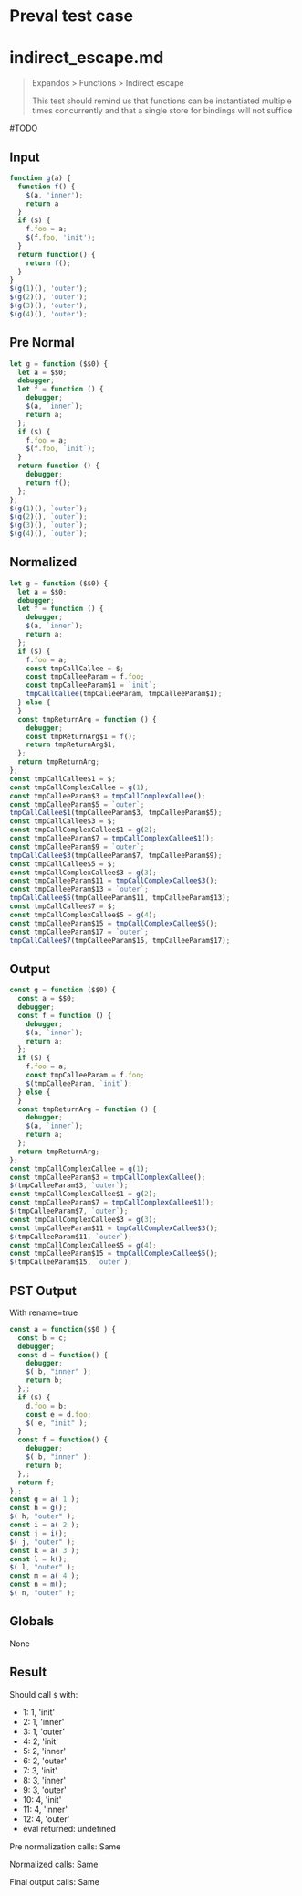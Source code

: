 # Preval test case

# indirect_escape.md

> Expandos > Functions > Indirect escape
>
> This test should remind us that functions can be instantiated multiple times concurrently and that a single store for bindings will not suffice


#TODO

## Input

`````js filename=intro
function g(a) {
  function f() {
    $(a, 'inner');
    return a
  }
  if ($) {
    f.foo = a;
    $(f.foo, 'init');
  }
  return function() {
    return f();
  }
}
$(g(1)(), 'outer');
$(g(2)(), 'outer');
$(g(3)(), 'outer');
$(g(4)(), 'outer');
`````

## Pre Normal

`````js filename=intro
let g = function ($$0) {
  let a = $$0;
  debugger;
  let f = function () {
    debugger;
    $(a, `inner`);
    return a;
  };
  if ($) {
    f.foo = a;
    $(f.foo, `init`);
  }
  return function () {
    debugger;
    return f();
  };
};
$(g(1)(), `outer`);
$(g(2)(), `outer`);
$(g(3)(), `outer`);
$(g(4)(), `outer`);
`````

## Normalized

`````js filename=intro
let g = function ($$0) {
  let a = $$0;
  debugger;
  let f = function () {
    debugger;
    $(a, `inner`);
    return a;
  };
  if ($) {
    f.foo = a;
    const tmpCallCallee = $;
    const tmpCalleeParam = f.foo;
    const tmpCalleeParam$1 = `init`;
    tmpCallCallee(tmpCalleeParam, tmpCalleeParam$1);
  } else {
  }
  const tmpReturnArg = function () {
    debugger;
    const tmpReturnArg$1 = f();
    return tmpReturnArg$1;
  };
  return tmpReturnArg;
};
const tmpCallCallee$1 = $;
const tmpCallComplexCallee = g(1);
const tmpCalleeParam$3 = tmpCallComplexCallee();
const tmpCalleeParam$5 = `outer`;
tmpCallCallee$1(tmpCalleeParam$3, tmpCalleeParam$5);
const tmpCallCallee$3 = $;
const tmpCallComplexCallee$1 = g(2);
const tmpCalleeParam$7 = tmpCallComplexCallee$1();
const tmpCalleeParam$9 = `outer`;
tmpCallCallee$3(tmpCalleeParam$7, tmpCalleeParam$9);
const tmpCallCallee$5 = $;
const tmpCallComplexCallee$3 = g(3);
const tmpCalleeParam$11 = tmpCallComplexCallee$3();
const tmpCalleeParam$13 = `outer`;
tmpCallCallee$5(tmpCalleeParam$11, tmpCalleeParam$13);
const tmpCallCallee$7 = $;
const tmpCallComplexCallee$5 = g(4);
const tmpCalleeParam$15 = tmpCallComplexCallee$5();
const tmpCalleeParam$17 = `outer`;
tmpCallCallee$7(tmpCalleeParam$15, tmpCalleeParam$17);
`````

## Output

`````js filename=intro
const g = function ($$0) {
  const a = $$0;
  debugger;
  const f = function () {
    debugger;
    $(a, `inner`);
    return a;
  };
  if ($) {
    f.foo = a;
    const tmpCalleeParam = f.foo;
    $(tmpCalleeParam, `init`);
  } else {
  }
  const tmpReturnArg = function () {
    debugger;
    $(a, `inner`);
    return a;
  };
  return tmpReturnArg;
};
const tmpCallComplexCallee = g(1);
const tmpCalleeParam$3 = tmpCallComplexCallee();
$(tmpCalleeParam$3, `outer`);
const tmpCallComplexCallee$1 = g(2);
const tmpCalleeParam$7 = tmpCallComplexCallee$1();
$(tmpCalleeParam$7, `outer`);
const tmpCallComplexCallee$3 = g(3);
const tmpCalleeParam$11 = tmpCallComplexCallee$3();
$(tmpCalleeParam$11, `outer`);
const tmpCallComplexCallee$5 = g(4);
const tmpCalleeParam$15 = tmpCallComplexCallee$5();
$(tmpCalleeParam$15, `outer`);
`````

## PST Output

With rename=true

`````js filename=intro
const a = function($$0 ) {
  const b = c;
  debugger;
  const d = function() {
    debugger;
    $( b, "inner" );
    return b;
  },;
  if ($) {
    d.foo = b;
    const e = d.foo;
    $( e, "init" );
  }
  const f = function() {
    debugger;
    $( b, "inner" );
    return b;
  },;
  return f;
},;
const g = a( 1 );
const h = g();
$( h, "outer" );
const i = a( 2 );
const j = i();
$( j, "outer" );
const k = a( 3 );
const l = k();
$( l, "outer" );
const m = a( 4 );
const n = m();
$( n, "outer" );
`````

## Globals

None

## Result

Should call `$` with:
 - 1: 1, 'init'
 - 2: 1, 'inner'
 - 3: 1, 'outer'
 - 4: 2, 'init'
 - 5: 2, 'inner'
 - 6: 2, 'outer'
 - 7: 3, 'init'
 - 8: 3, 'inner'
 - 9: 3, 'outer'
 - 10: 4, 'init'
 - 11: 4, 'inner'
 - 12: 4, 'outer'
 - eval returned: undefined

Pre normalization calls: Same

Normalized calls: Same

Final output calls: Same

